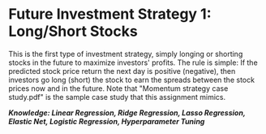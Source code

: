 # Future Investment Strategy 1: Long/Short Stocks

This is the first type of investment strategy, simply longing or shorting stocks in the future to maximize investors' profits. 
The rule is simple: If the predicted stock price return the next day is positive (negative), then investors go long (short) the stock to earn the spreads between the stock prices now and in the future. Note that "Momentum strategy case study.pdf" is the sample case study that this assignment mimics.

***Knowledge: Linear Regression, Ridge Regression, Lasso Regression, Elastic Net, Logistic Regression, Hyperparameter Tuning***

